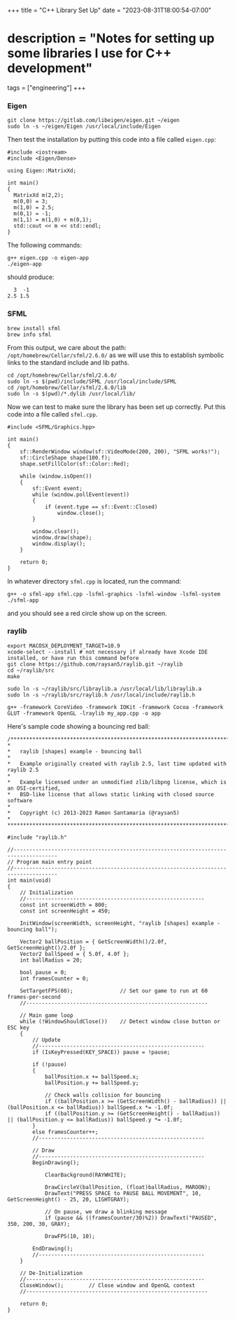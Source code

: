 +++
title = "C++ Library Set Up"
date = "2023-08-31T18:00:54-07:00"
# description = "Notes for setting up some libraries I use for C++ development"

tags = ["engineering"]
+++

### Eigen

```
git clone https://gitlab.com/libeigen/eigen.git ~/eigen
sudo ln -s ~/eigen/Eigen /usr/local/include/Eigen
```

Then test the installation by putting this code into a file called `eigen.cpp`:

```
#include <iostream>
#include <Eigen/Dense>
 
using Eigen::MatrixXd;
 
int main()
{
  MatrixXd m(2,2);
  m(0,0) = 3;
  m(1,0) = 2.5;
  m(0,1) = -1;
  m(1,1) = m(1,0) + m(0,1);
  std::cout << m << std::endl;
}
```


The following commands:

```
g++ eigen.cpp -o eigen-app
./eigen-app
```

should produce:

```
  3  -1
2.5 1.5
```


### SFML

```
brew install sfml
brew info sfml
```


From this output, we care about the path: `/opt/homebrew/Cellar/sfml/2.6.0/` as we will use this to establish symbolic links to the standard include and lib paths.

```
cd /opt/homebrew/Cellar/sfml/2.6.0/
sudo ln -s $(pwd)/include/SFML /usr/local/include/SFML
cd /opt/homebrew/Cellar/sfml/2.6.0/lib
sudo ln -s $(pwd)/*.dylib /usr/local/lib/
```


Now we can test to make sure the library has been set up correctly. Put this code into a file called `sfml.cpp`.

```
#include <SFML/Graphics.hpp>

int main()
{
    sf::RenderWindow window(sf::VideoMode(200, 200), "SFML works!");
    sf::CircleShape shape(100.f);
    shape.setFillColor(sf::Color::Red);

    while (window.isOpen())
    {
        sf::Event event;
        while (window.pollEvent(event))
        {
            if (event.type == sf::Event::Closed)
                window.close();
        }

        window.clear();
        window.draw(shape);
        window.display();
    }

    return 0;
}
```

In whatever directory `sfml.cpp` is located, run the command:

```
g++ -o sfml-app sfml.cpp -lsfml-graphics -lsfml-window -lsfml-system
./sfml-app
```

and you should see a red circle show up on the screen.


### raylib

```
export MACOSX_DEPLOYMENT_TARGET=10.9
xcode-select --install # not necessary if already have Xcode IDE installed, or have run this command before
git clone https://github.com/raysan5/raylib.git ~/raylib
cd ~/raylib/src
make

sudo ln -s ~/raylib/src/libraylib.a /usr/local/lib/libraylib.a
sudo ln -s ~/raylib/src/raylib.h /usr/local/include/raylib.h
```


```
g++ -framework CoreVideo -framework IOKit -framework Cocoa -framework GLUT -framework OpenGL -lraylib my_app.cpp -o app
```


Here's sample code showing a bouncing red ball:

```
/*******************************************************************************************
*
*   raylib [shapes] example - bouncing ball
*
*   Example originally created with raylib 2.5, last time updated with raylib 2.5
*
*   Example licensed under an unmodified zlib/libpng license, which is an OSI-certified,
*   BSD-like license that allows static linking with closed source software
*
*   Copyright (c) 2013-2023 Ramon Santamaria (@raysan5)
*
********************************************************************************************/

#include "raylib.h"

//------------------------------------------------------------------------------------
// Program main entry point
//------------------------------------------------------------------------------------
int main(void)
{
    // Initialization
    //---------------------------------------------------------
    const int screenWidth = 800;
    const int screenHeight = 450;

    InitWindow(screenWidth, screenHeight, "raylib [shapes] example - bouncing ball");

    Vector2 ballPosition = { GetScreenWidth()/2.0f, GetScreenHeight()/2.0f };
    Vector2 ballSpeed = { 5.0f, 4.0f };
    int ballRadius = 20;

    bool pause = 0;
    int framesCounter = 0;

    SetTargetFPS(60);               // Set our game to run at 60 frames-per-second
    //----------------------------------------------------------

    // Main game loop
    while (!WindowShouldClose())    // Detect window close button or ESC key
    {
        // Update
        //-----------------------------------------------------
        if (IsKeyPressed(KEY_SPACE)) pause = !pause;

        if (!pause)
        {
            ballPosition.x += ballSpeed.x;
            ballPosition.y += ballSpeed.y;

            // Check walls collision for bouncing
            if ((ballPosition.x >= (GetScreenWidth() - ballRadius)) || (ballPosition.x <= ballRadius)) ballSpeed.x *= -1.0f;
            if ((ballPosition.y >= (GetScreenHeight() - ballRadius)) || (ballPosition.y <= ballRadius)) ballSpeed.y *= -1.0f;
        }
        else framesCounter++;
        //-----------------------------------------------------

        // Draw
        //-----------------------------------------------------
        BeginDrawing();

            ClearBackground(RAYWHITE);

            DrawCircleV(ballPosition, (float)ballRadius, MAROON);
            DrawText("PRESS SPACE to PAUSE BALL MOVEMENT", 10, GetScreenHeight() - 25, 20, LIGHTGRAY);

            // On pause, we draw a blinking message
            if (pause && ((framesCounter/30)%2)) DrawText("PAUSED", 350, 200, 30, GRAY);

            DrawFPS(10, 10);

        EndDrawing();
        //-----------------------------------------------------
    }

    // De-Initialization
    //---------------------------------------------------------
    CloseWindow();        // Close window and OpenGL context
    //----------------------------------------------------------

    return 0;
}
```
